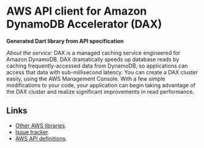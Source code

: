 # AWS API client for Amazon DynamoDB Accelerator (DAX)

**Generated Dart library from API specification**

*About the service:*
DAX is a managed caching service engineered for Amazon DynamoDB. DAX
dramatically speeds up database reads by caching frequently-accessed data
from DynamoDB, so applications can access that data with sub-millisecond
latency. You can create a DAX cluster easily, using the AWS Management
Console. With a few simple modifications to your code, your application can
begin taking advantage of the DAX cluster and realize significant
improvements in read performance.

## Links

- [Other AWS libraries](https://github.com/agilord/aws_client/tree/master/generated).
- [Issue tracker](https://github.com/agilord/aws_client/issues).
- [AWS API definitions](https://github.com/aws/aws-sdk-js/tree/master/apis).
